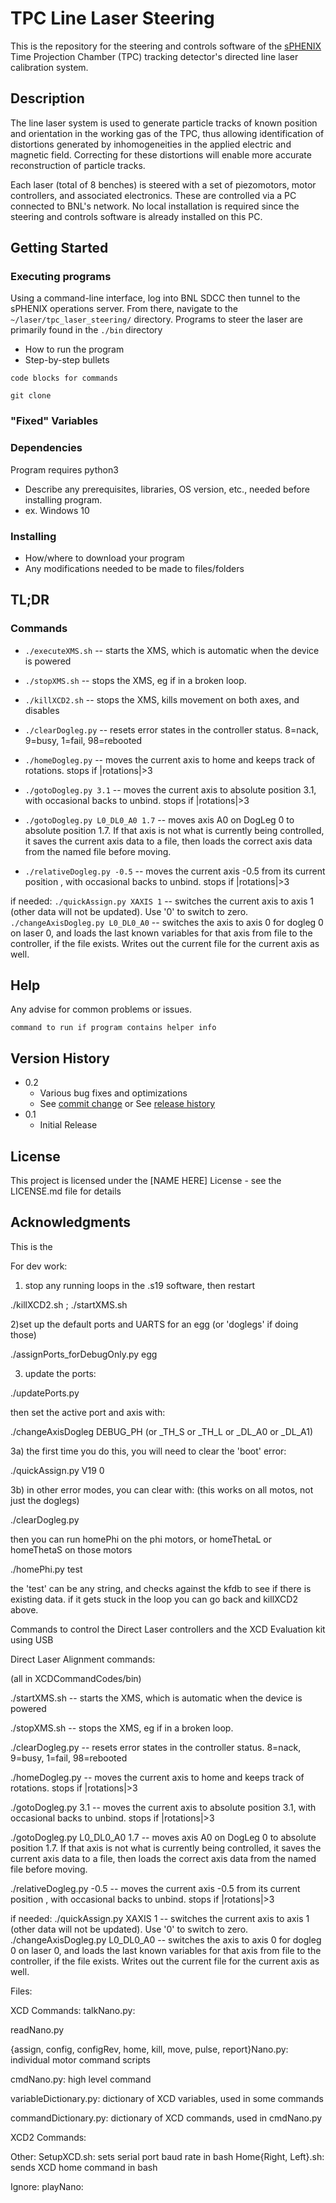 # TPC Line Laser Steering

This is the repository for the steering and controls software of the [sPHENIX](https://www.sphenix.bnl.gov/) Time Projection Chamber (TPC) tracking detector's directed line laser calibration system.  


## Description

The line laser system is used to generate particle tracks of known position and orientation in the working gas of the TPC, thus allowing identification of distortions generated by inhomogeneities in the applied electric and magnetic field.  Correcting for these distortions will enable more accurate reconstruction of particle tracks.

Each laser (total of 8 benches) is steered with a set of piezomotors, motor controllers, and associated electronics.  These are controlled via a PC connected to BNL's network.  No local installation is required since the steering and controls software is already installed on this PC.


## Getting Started

### Executing programs

Using a command-line interface, log into BNL SDCC then tunnel to the sPHENIX operations server.  From there, navigate to the `~/laser/tpc_laser_steering/` directory.  Programs to steer the laser are primarily found in the `./bin` directory

* How to run the program
* Step-by-step bullets
```
code blocks for commands
```

`git clone `

### "Fixed" Variables

### Dependencies

Program requires python3 
* Describe any prerequisites, libraries, OS version, etc., needed before installing program.
* ex. Windows 10

### Installing

* How/where to download your program
* Any modifications needed to be made to files/folders

## TL;DR

### Commands

* `./executeXMS.sh` -- starts the XMS, which is automatic when the device is powered

* `./stopXMS.sh` -- stops the XMS, eg if in a broken loop.

* `./killXCD2.sh` -- stops the XMS, kills movement on both axes, and disables

* `./clearDogleg.py` -- resets error states in the controller status.  8=nack, 9=busy, 1=fail, 98=rebooted

* `./homeDogleg.py` -- moves the current axis to home and keeps track of rotations.  stops if |rotations|>3

* `./gotoDogleg.py 3.1` -- moves the current axis to absolute position 3.1, with occasional backs to unbind.   stops if |rotations|>3

* `./gotoDogleg.py L0_DL0_A0 1.7` -- moves axis A0 on DogLeg 0 to absolute position 1.7.  If that axis is not what is currently being controlled, it saves the current axis data to a file, then loads the correct axis data from the named file before moving.

* `./relativeDogleg.py -0.5` -- moves the current axis -0.5 from its current position , with occasional backs to unbind.  stops if |rotations|>3


if needed:
`./quickAssign.py XAXIS 1` -- switches the current axis to axis 1 (other data will not be updated).  Use '0' to switch to zero.
`./changeAxisDogleg.py L0_DL0_A0` -- switches the axis to axis 0 for dogleg 0 on laser 0, and loads the last known variables for that axis from file to the controller, if the file exists.  Writes out the current file for the current axis as well.


## Help

Any advise for common problems or issues.
```
command to run if program contains helper info
```

## Version History

* 0.2
    * Various bug fixes and optimizations
    * See [commit change]() or See [release history]()
* 0.1
    * Initial Release

## License

This project is licensed under the [NAME HERE] License - see the LICENSE.md file for details

## Acknowledgments

This is the 

For dev work:
1) stop any running loops in the .s19 software, then restart

./killXCD2.sh ; ./startXMS.sh

2)set up the default ports and UARTS for an egg (or 'doglegs' if doing those)

./assignPorts_forDebugOnly.py egg

3) update the ports:
   
./updatePorts.py

then set the active port and axis with:

./changeAxisDogleg DEBUG_PH (or _TH_S or _TH_L or _DL_A0 or _DL_A1)

3a) the first time you do this, you will need to clear the 'boot' error:

./quickAssign.py V19 0

3b) in other error modes, you can clear with: (this works on all motos, not just the doglegs)

./clearDogleg.py

then you can run homePhi on the phi motors, or homeThetaL or homeThetaS on those motors

./homePhi.py test

the 'test' can be any string, and checks against the kfdb to see if there is existing data.
if it gets stuck in the loop you can go back and killXCD2 above.

Commands to control the Direct Laser controllers and the XCD Evaluation kit using USB

Direct Laser Alignment commands:

(all in XCDCommandCodes/bin)

./startXMS.sh -- starts the XMS, which is automatic when the device is powered

./stopXMS.sh -- stops the XMS, eg if in a broken loop.

./clearDogleg.py -- resets error states in the controller status.  8=nack, 9=busy, 1=fail, 98=rebooted

./homeDogleg.py -- moves the current axis to home and keeps track of rotations.  stops if |rotations|>3

./gotoDogleg.py 3.1 -- moves the current axis to absolute position 3.1, with occasional backs to unbind.   stops if |rotations|>3

./gotoDogleg.py L0_DL0_A0 1.7 -- moves axis A0 on DogLeg 0 to absolute position 1.7.  If that axis is not what is currently being controlled, it saves the current axis data to a file, then loads the correct axis data from the named file before moving.

./relativeDogleg.py -0.5 -- moves the current axis -0.5 from its current position , with occasional backs to unbind.  stops if |rotations|>3



if needed:
./quickAssign.py XAXIS 1 -- switches the current axis to axis 1 (other data will not be updated).  Use '0' to switch to zero.
./changeAxisDogleg.py L0_DL0_A0 -- switches the axis to axis 0 for dogleg 0 on laser 0, and loads the last known variables for that axis from file to the controller, if the file exists.  Writes out the current file for the current axis as well.

Files:

XCD Commands:
  talkNano.py: 
  
  readNano.py

  {assign, config, configRev, home, kill, move, pulse, report}Nano.py: individual motor command scripts
  
  cmdNano.py: high level command
  
  variableDictionary.py: dictionary of XCD variables, used in some commands
  
  commandDictionary.py: dictionary of XCD commands, used in cmdNano.py
  
XCD2 Commands:

Other:
  SetupXCD.sh: sets serial port baud rate in bash
  Home{Right, Left}.sh: sends XCD home command in bash
  
Ignore:
  playNano:
